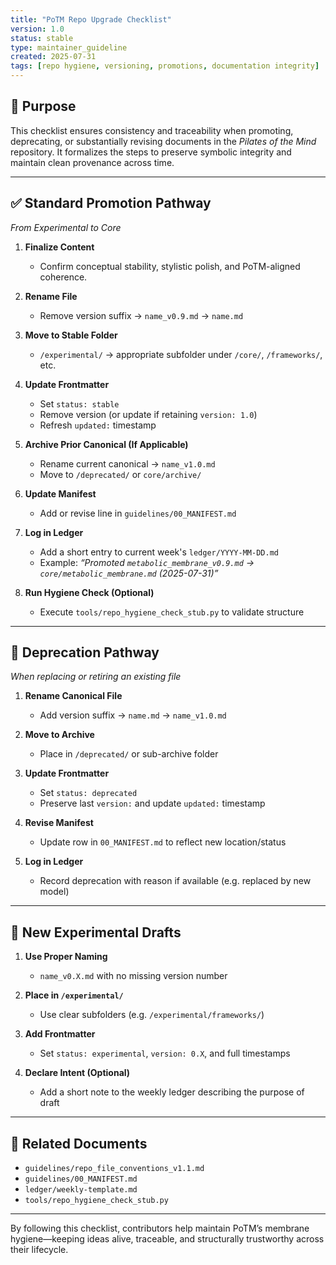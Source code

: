 ```yaml
---
title: "PoTM Repo Upgrade Checklist"
version: 1.0
status: stable
type: maintainer_guideline
created: 2025-07-31
tags: [repo hygiene, versioning, promotions, documentation integrity]
---
```


## 🎯 Purpose

This checklist ensures consistency and traceability when promoting, deprecating, or substantially revising documents in the *Pilates of the Mind* repository. It formalizes the steps to preserve symbolic integrity and maintain clean provenance across time.

---

## ✅ Standard Promotion Pathway  
_From Experimental to Core_

1. **Finalize Content**
   - Confirm conceptual stability, stylistic polish, and PoTM-aligned coherence.

2. **Rename File**
   - Remove version suffix → `name_v0.9.md` → `name.md`

3. **Move to Stable Folder**
   - `/experimental/` → appropriate subfolder under `/core/`, `/frameworks/`, etc.

4. **Update Frontmatter**
   - Set `status: stable`
   - Remove version (or update if retaining `version: 1.0`)
   - Refresh `updated:` timestamp

5. **Archive Prior Canonical (If Applicable)**
   - Rename current canonical → `name_v1.0.md`
   - Move to `/deprecated/` or `core/archive/`

6. **Update Manifest**
   - Add or revise line in `guidelines/00_MANIFEST.md`

7. **Log in Ledger**
   - Add a short entry to current week's `ledger/YYYY-MM-DD.md`
   - Example: _“Promoted `metabolic_membrane_v0.9.md` → `core/metabolic_membrane.md` (2025-07-31)”_

8. **Run Hygiene Check (Optional)**
   - Execute `tools/repo_hygiene_check_stub.py` to validate structure

---

## 🔄 Deprecation Pathway  
_When replacing or retiring an existing file_

1. **Rename Canonical File**
   - Add version suffix → `name.md` → `name_v1.0.md`

2. **Move to Archive**
   - Place in `/deprecated/` or sub-archive folder

3. **Update Frontmatter**
   - Set `status: deprecated`
   - Preserve last `version:` and update `updated:` timestamp

4. **Revise Manifest**
   - Update row in `00_MANIFEST.md` to reflect new location/status

5. **Log in Ledger**
   - Record deprecation with reason if available (e.g. replaced by new model)

---

## 🧪 New Experimental Drafts

1. **Use Proper Naming**
   - `name_v0.X.md` with no missing version number

2. **Place in `/experimental/`**
   - Use clear subfolders (e.g. `/experimental/frameworks/`)

3. **Add Frontmatter**
   - Set `status: experimental`, `version: 0.X`, and full timestamps

4. **Declare Intent (Optional)**
   - Add a short note to the weekly ledger describing the purpose of draft

---

## 📎 Related Documents

- `guidelines/repo_file_conventions_v1.1.md`
- `guidelines/00_MANIFEST.md`
- `ledger/weekly-template.md`
- `tools/repo_hygiene_check_stub.py`

---

By following this checklist, contributors help maintain PoTM’s membrane hygiene—keeping ideas alive, traceable, and structurally trustworthy across their lifecycle.
